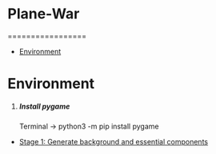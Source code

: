 # Plane-War
=================

   * [Environment](#environment)<br>

# Environment

1. ##### Install pygame
    Terminal -> python3 -m pip install pygame

* [Stage 1: Generate background and essential components](#step-1-use-pygame-to-create-gui)<br>
